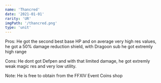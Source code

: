 ```yaml
---
name: 'Thancred'
date: '2021-01-01'
rarity: 'UR'
imgPath: '/thancred.png'
type: 'unit'
---
```


Pros: He got the second best base HP and on average very high res values, he got a 50% damage reduction shield, with Dragoon sub he got extremly high range

Cons: He dont got Defpen and with that limited damage, he got extremly weak magic res and very low utility.

Note: He is free to obtain from the FFXIV Event Coins shop